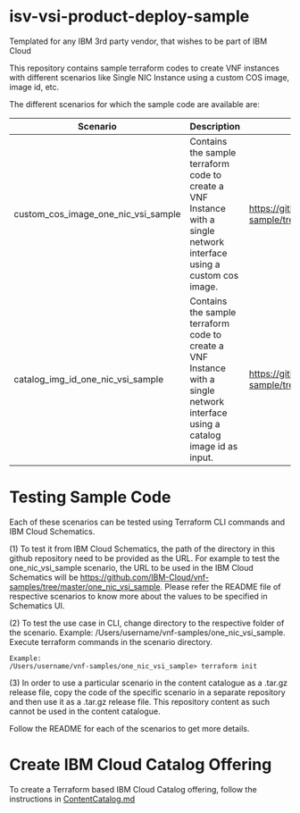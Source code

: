 # isv-vsi-product-deploy-sample
Templated for any IBM 3rd party vendor, that wishes to be part of IBM Cloud

This repository contains sample terraform codes to create VNF instances with different scenarios like Single NIC Instance using a custom COS image, image id, etc.

The different scenarios for which the sample code are available are:

| Scenario | Description | URL |
|----------|-------------|-----|
| custom_cos_image_one_nic_vsi_sample | Contains the sample terraform code to create a VNF Instance with a single network interface using a custom cos image. | https://github.com/IBM-Cloud/isv-vsi-product-deploy-sample/tree/master/custom_cos_image_one_nic_vsi_sample/ | 
|catalog_img_id_one_nic_vsi_sample | Contains the sample terraform code to create a VNF Instance with a single network interface using a catalog image id as input. | https://github.com/IBM-Cloud/isv-vsi-product-deploy-sample/tree/master/image_id_one_nic_vsi_sample/  |


# Testing Sample Code 

Each of these scenarios can be tested using Terraform CLI commands and IBM Cloud Schematics.

  (1) To test it from IBM Cloud Schematics, the path of the directory in this github repository need to be provided as the URL. For example to test the one_nic_vsi_sample scenario, the URL to be used in the IBM Cloud Schematics will be https://github.com/IBM-Cloud/vnf-samples/tree/master/one_nic_vsi_sample. Please refer the README file of respective scenarios to know more about the values to be specified in Schematics UI.

  (2) To test the use case in CLI, change directory to the respective folder of the scenario. Example: /Users/username/vnf-samples/one_nic_vsi_sample. Execute terraform commands in the scenario directory. 
    
    Example:   
    /Users/username/vnf-samples/one_nic_vsi_sample> terraform init

  (3) In order to use a particular scenario in the content catalogue as a .tar.gz release file, copy the code of the specific    scenario in a separate repository and then use it as a .tar.gz release file. This repository content as such cannot be used in the content catalogue.

Follow the README for each of the scenarios to get more details.

# Create IBM Cloud Catalog Offering

To create a Terraform based IBM Cloud Catalog offering, follow the instructions in [ContentCatalog.md](ContentCatalog.md)
